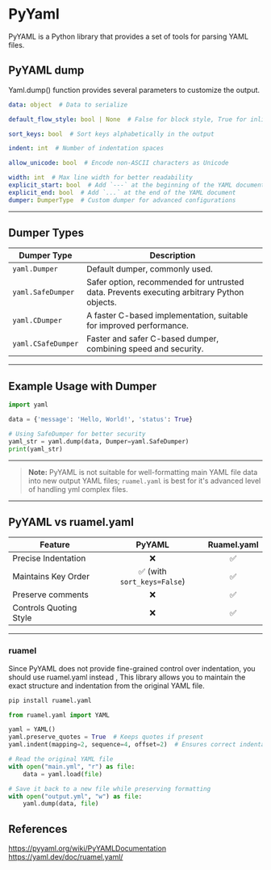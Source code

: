 # PyYaml

PyYAML is a Python library that provides a set of tools for parsing YAML files.


## PyYAML dump

Yaml.dump() function provides several parameters to customize the output.


```yaml
data: object  # Data to serialize

default_flow_style: bool | None  # False for block style, True for inline flow style

sort_keys: bool  # Sort keys alphabetically in the output

indent: int  # Number of indentation spaces

allow_unicode: bool  # Encode non-ASCII characters as Unicode

width: int  # Max line width for better readability
explicit_start: bool  # Add `---` at the beginning of the YAML document
explicit_end: bool  # Add `...` at the end of the YAML document
dumper: DumperType  # Custom dumper for advanced configurations
```

---

## Dumper Types

| **Dumper Type** | **Description** |
|-----------------|------------------|
| `yaml.Dumper`    | Default dumper, commonly used. |
| `yaml.SafeDumper`| Safer option, recommended for untrusted data. Prevents executing arbitrary Python objects. |
| `yaml.CDumper`   | A faster C-based implementation, suitable for improved performance. |
| `yaml.CSafeDumper`| Faster and safer C-based dumper, combining speed and security. |

---

## Example Usage with Dumper

```python
import yaml

data = {'message': 'Hello, World!', 'status': True}

# Using SafeDumper for better security
yaml_str = yaml.dump(data, Dumper=yaml.SafeDumper)
print(yaml_str)
```

---



> **Note:** PyYAML is not suitable for well-formatting main YAML file data into new output YAML files; `ruamel.yaml` is best for it's advanced level of handling yml complex files.

---

## PyYAML vs ruamel.yaml 

| Feature                     | PyYAML                   | Ruamel.yaml |
|-----------------------------|:------------------------:|:------------:|
| Precise Indentation        | ❌                        | ✅            |
| Maintains Key Order        | ✅ (with `sort_keys=False`) | ✅            |
| Preserve comments            | ❌                        | ✅            |
| Controls Quoting Style      | ❌                        | ✅            |

---

### ruamel

Since PyYAML does not provide fine-grained control over indentation, you should use ruamel.yaml instead , 
This library allows you to maintain the exact structure and indentation from the original YAML file.

```python
pip install ruamel.yaml

```

```python
from ruamel.yaml import YAML

yaml = YAML()
yaml.preserve_quotes = True  # Keeps quotes if present
yaml.indent(mapping=2, sequence=4, offset=2)  # Ensures correct indentation

# Read the original YAML file
with open("main.yml", "r") as file:
    data = yaml.load(file)

# Save it back to a new file while preserving formatting
with open("output.yml", "w") as file:
    yaml.dump(data, file)
```


## References

<https://pyyaml.org/wiki/PyYAMLDocumentation>
<https://yaml.dev/doc/ruamel.yaml/>







